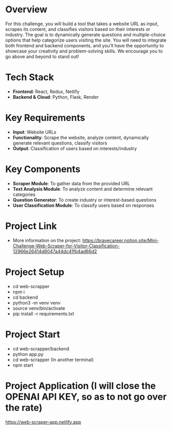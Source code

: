 # Overview
For this challenge, you will build a tool that takes a website URL as input, scrapes its content, and classifies visitors based on their interests or industry. The goal is to dynamically generate questions and multiple-choice options that help categorize users visiting the site. You will need to integrate both frontend and backend components, and you’ll have the opportunity to showcase your creativity and problem-solving skills. We encourage you to go above and beyond to stand out!

# Tech Stack
- **Frontend**: React, Redux, Netlify
- **Backend & Cloud**: Python, Flask, Render

# Key Requirements
- **Input**: Website URLs
- **Functionality**: Scrape the website, analyze content, dynamically generate relevant questions, classify visitors
- **Output**: Classification of users based on interests/industry

# Key Components
- **Scraper Module**: To gather data from the provided URL
- **Text Analysis Module**: To analyze content and determine relevant categories
- **Question Generator**: To create industry or interest-based questions
- **User Classification Module**: To classify users based on responses

# Project Link
- More information on the project: https://bravecareer.notion.site/Mini-Challenge-Web-Scraper-for-Visitor-Classification-12966e26414d8047a44dc41fb4ad66d2

# Project Setup
- cd web-scrapper
- npm i
- cd backend
- python3 -m venv venv
- source venv/bin/activate
- pip install -r requirements.txt

# Project Start
- cd web-scrapper/backend
- python app.py
- cd web-scrapper (In another terminal)
- npm start

# Project Application (I will close the OPENAI API KEY, so as to not go over the rate)
https://web-scraper-app.netlify.app
